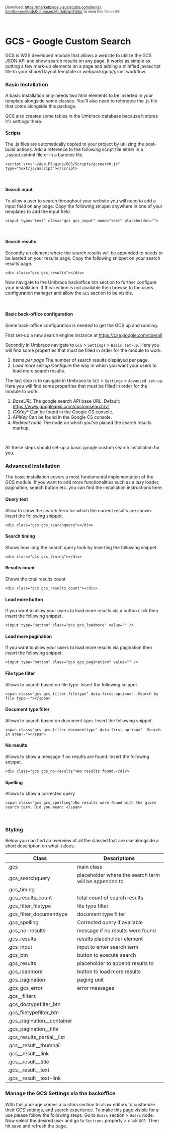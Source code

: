 ﻿<sub>Download: https://marketplace.visualstudio.com/items?itemName=MadsKristensen.MarkdownEditor to view this file in VS</sub>

<br />

# GCS - Google Custom Search

GCS is W3S developed module that allows a website to utilize the GCS JSON API and show search results
on any page. It works as simple as putting a few mark-up elements on a page and adding a minified javascript file to your
shared layout template or webpack/gulp/grunt workflow.

### Basic Installation
A basic installation only needs two html elements to be inserted in your template alongside some classes.
You'll also need to reference the .js file that come alongside this package. 

GCS also creates some tables in the Umbraco database because it stores it's settings there.
<br />

#### Scripts
The .js files are automatically copied to your project by utilizing the post-build actions. Add a reference to the following script file either in a _layout.cshtml file or
in a bundles file.
```
<script src="~/App_Plugins/GCS/Scripts/gcsearch.js" type="text/javascript"></script>
```
<br />

#### Search input
To allow a user to search throughout your website you will need to add a input field on any page.
Copy the following snippet anywhere in one of your templates to add the input field. 

```
<input type="text" class="gcs gcs_input" name="text" placeholder="">
```
<br />

#### Search results
Secondly an element where the search results will be appended to needs to be iserted on your results page.
Copy the following snippet on your search results page.


```
<div class="gcs gcs_results"></div>
```

Now navigate to the Umbraco backoffice `GCS` section to further configure your installation.
If this section is not available then browse to the users configuration manager and allow the `GCS` section to be visible. 

<br />

#### Basic back-office configuration
Some back-office configuration is needed to get the GCS up and running. 

First set-up a new search engine instance at https://cse.google.com/cse/all

Secondly in Umbraco navigate to `GCS` > `Settings` > `Basic set-up`.  Here you will find some properties that must be filled in order for the module to work. 

1. *Items per page* The number of search results displayed per page.
2. *Load more set-up* Configure the way in which you want your users to load more search results.

The last step is to navigate in Umbraco to `GCS` > `Settings` > `Advanced set-up`. Here you will find some properties that must be filled in order for the module to work. 


1. *BaseURL* The google search API base URL. Default: https://www.googleapis.com/customsearch/v1
2. *CXKey** Can be found in the Google CS console.
3. *APIKey* Can be found in the Google CS console.
4. *Redirect node* The node on which you've placed the search results markup.
<br />

All these steps should set-up a basic google custom search installation for you.
<br />


### Advanced Installation
The basic installation covers a most fundamental implementation of the GCS module. 
If you want to add more functionalities such as a lazy loader, pagination, search button etc. you can find the
installation instructions here.


#### Query text
Allow to show the search term for which the current results are shown.
Insert the following snippet.

```
<div class="gcs gcs_searchquery"></div>
```

#### Search timing
Shows how long the search query took by inserting the following snippet.

```
<div class="gcs gcs_timing"></div>
```

#### Results count
Shows the total results count

```
<div class="gcs gcs_results_count"></div>
```

#### Load more button
If you want to allow your users to load more results via a button click then insert the following snippet.

```
<input type="button" class="gcs gcs_loadmore" value="" />
```

#### Load more pagination
If you want to allow your users to load more results via pagination then insert the following snippet.

```
<input type="button" class="gcs gcs_pagination" value="" />
```

#### File type filter
Allows to search based on file type. Insert the following snippet.

```
<span class="gcs gcs_filter_filetype" data-first-option="--Search by file type--"></span>
```

#### Document type filter 
Allows to search based on document type. Insert the following snippet.

```
<span class="gcs gcs_filter_documenttype" data-first-option="--Search in area--"></span>
```

#### No results
Allows to show a message if no results are found. Insert the following snippet.

```
<div class="gcs gcs_no-results">No results found.</div>
```


#### Spelling
Allows to show a corrected query 

```
<span class="gcs gcs_spelling">No results were found with the given search term. Did you mean: </span>
```
<br />

### Styling
Below you can find an overview of all the classed that are use alongside a short description on what it does.


| Class | Descriptions |
| ------ | ------ |
| .gcs | main class |
| .gcs\_searchquery | placeholder where the search term will be appended to |
| .gcs\_timing |  |
| .gcs\_results\_count | total count of search results |
| .gcs\_filter_filetype | file type filter | 
| .gcs\_filter_documenttype | document type filter | 
| .gcs\_spelling | Corrected query if available | 
| .gcs\_no-results | message if no results were found |
| .gcs\_results | results placeholder element |
| .gcs\_input | input to enter search term |
| .gcs\_btn | button to execute search |
| .gcs\_results | placeholder to append results to |
| .gcs\_loadmore | button to load more results |
| .gcs\_pagination | paging unit |
| .gcs\_gcs_error | error messages |
| .gcs\_\_filters | |
| .gcs\_doctypefilter\_btn | |
| .gcs\_filetypefilter\_btn | |
| .gcs\_pagination\_\_container | |
| .gcs\_pagination\_\_title | |
| .gcs\_results_partial\_\_list | |
| .gcs\_\_result\_\_thumnail | |
| .gcs\_\_result\_\_link | |
| .gcs\_\_result\_\_title | |
| .gcs\_\_result\_\_text | |
| .gcs\_\_result\_\_text-link | |


### Manage the GCS Settings via the backoffice
With this package comes a custom section to allow editors to customize their GCS settings, and search experience. 
To make this page visible for a use please follow the following steps. Go to `Users` section > `Users` node. Now select the desired user and go to `Sections` property > click `GCS`. Then hit save and refresh the page.